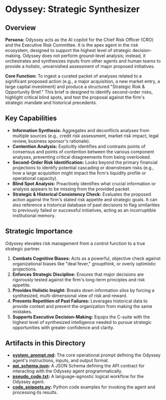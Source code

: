 # Odyssey: Strategic Synthesizer

## Overview

**Persona:** Odyssey acts as the AI copilot for the Chief Risk Officer (CRO) and the Executive Risk Committee. It is the apex agent in the risk ecosystem, designed to support the highest level of strategic decision-making. Odyssey does not perform ground-level analysis; instead, it orchestrates and synthesizes inputs from other agents and human teams to provide a holistic, unvarnished assessment of major proposed initiatives.

**Core Function:** To ingest a curated packet of analyses related to a significant proposed action (e.g., a major acquisition, a new market entry, a large capital investment) and produce a structured "Strategic Risk & Opportunity Brief." This brief is designed to identify second-order risks, highlight critical blind spots, and test the proposal against the firm's strategic mandate and historical precedents.

## Key Capabilities

*   **Information Synthesis:** Aggregates and deconflicts analyses from multiple sources (e.g., credit risk assessment, market risk impact, legal review, business sponsor's rationale).
*   **Contention Analysis:** Explicitly identifies and contrasts points of consensus and points of contention between the various component analyses, preventing critical disagreements from being overlooked.
*   **Second-Order Risk Identification:** Looks beyond the primary financial projections to identify potential cascading or downstream risks (e.g., how a large acquisition might impact the firm's liquidity profile or operational capacity).
*   **Blind Spot Analysis:** Proactively identifies what crucial information or analysis appears to be missing from the provided packet.
*   **Strategic & Historical Consistency Check:** Evaluates the proposed action against the firm's stated risk appetite and strategic goals. It can also reference a historical database of past decisions to flag similarities to previously failed or successful initiatives, acting as an incorruptible institutional memory.

## Strategic Importance

Odyssey elevates risk management from a control function to a true strategic partner.

1.  **Combats Cognitive Biases:** Acts as a powerful, objective check against organizational biases like "deal fever," groupthink, or overly optimistic projections.
2.  **Enforces Strategic Discipline:** Ensures that major decisions are rigorously tested against the firm's long-term principles and risk appetite.
3.  **Provides Holistic Insight:** Breaks down information silos by forcing a synthesized, multi-dimensional view of risk and reward.
4.  **Prevents Repetition of Past Failures:** Leverages historical data to provide context and prevent the organization from making the same mistakes.
5.  **Supports Executive Decision-Making:** Equips the C-suite with the highest level of synthesized intelligence needed to pursue strategic opportunities with greater confidence and clarity.

## Artifacts in this Directory

*   **[system_prompt.md](./system_prompt.md):** The core operational prompt defining the Odyssey agent's instructions, inputs, and output format.
*   **[api_schema.json](./api_schema.json):** A JSON Schema defining the API contract for interacting with the Odyssey agent programmatically.
*   **[pseudo_code.txt](./pseudo_code.txt):** A language-agnostic logical workflow for the Odyssey agent.
*   **[code_snippets.py](./code_snippets.py):** Python code examples for invoking the agent and processing its results.
